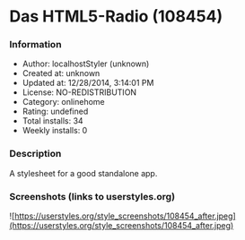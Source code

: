 # Das HTML5-Radio (108454)

### Information
- Author: localhostStyler (unknown)
- Created at: unknown
- Updated at: 12/28/2014, 3:14:01 PM
- License: NO-REDISTRIBUTION
- Category: onlinehome
- Rating: undefined
- Total installs: 34
- Weekly installs: 0


### Description
A stylesheet for a good standalone app.


### Screenshots (links to userstyles.org)
![https://userstyles.org/style_screenshots/108454_after.jpeg](https://userstyles.org/style_screenshots/108454_after.jpeg)


